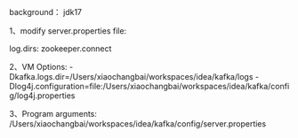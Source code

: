 background：
jdk17

1、modify server.properties file:

log.dirs:
zookeeper.connect

2、VM Options:
-Dkafka.logs.dir=/Users/xiaochangbai/workspaces/idea/kafka/logs 
-Dlog4j.configuration=file:/Users/xiaochangbai/workspaces/idea/kafka/config/log4j.properties

3、Program arguments:
/Users/xiaochangbai/workspaces/idea/kafka/config/server.properties